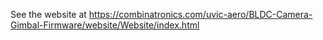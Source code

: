 See the website at https://combinatronics.com/uvic-aero/BLDC-Camera-Gimbal-Firmware/website/Website/index.html